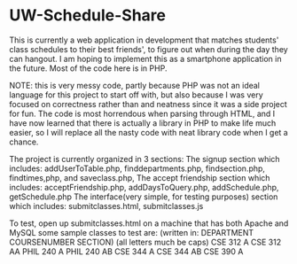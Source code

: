 UW-Schedule-Share
=================
This is currently a web application in development that matches students' class schedules to their best friends', 
to figure out when during the day they can hangout. I am hoping to implement this as a smartphone application in the 
future. Most of the code here is in PHP.

NOTE: this is very messy code, partly because PHP was not an ideal language for this project to start off with, but also
because I was very focused on correctness rather than and neatness since it was a side project for fun. The code is most
horrendous when parsing through HTML, and I have now learned that there is actually a library in PHP to make life much 
easier, so I will replace all the nasty code with neat library code when I get a chance.

The project is currently organized in 3 sections:
The signup section which includes: addUserToTable.php, finddepartments.php, findsection.php, findtimes,php, and saveclass.php,
The accept friendship section which includes: acceptFriendship.php, addDaysToQuery.php, addSchedule.php, getSchedule.php
The interface(very simple, for testing purposes) section which includes: submitclasses.html, submitclasses.js

To test, open up submitclasses.html on a machine that has both Apache and MySQL
some sample classes to test are: 
(written in: DEPARTMENT COURSENUMBER SECTION)
(all letters much be caps)
CSE 312 A
CSE 312	AA
PHIL 240 A
PHIL 240 AB
CSE 344 A
CSE 344 AB
CSE 390 A

